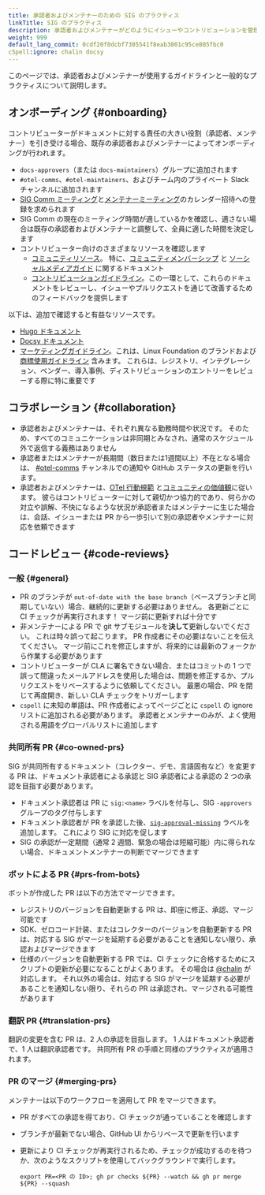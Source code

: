 ```yaml
---
title: 承認者およびメンテナーのための SIG のプラクティス
linkTitle: SIG のプラクティス
description: 承認者およびメンテナーがどのようにイシューやコントリビューションを管理するかを学びます。
weight: 999
default_lang_commit: 0cdf20f0dcbf7305541f8eab3001c95ce805fbc0
cSpell:ignore: chalin docsy
---
```


このページでは、承認者およびメンテナーが使用するガイドラインと一般的なプラクティスについて説明します。

## オンボーディング {#onboarding}

コントリビューターがドキュメントに対する責任の大きい役割（承認者、メンテナー）を引き受ける場合、既存の承認者およびメンテナーによってオンボーディングが行われます。

- `docs-approvers`（または `docs-maintainers`）グループに追加されます
- `#otel-comms`、`#otel-maintainers`、およびチーム内のプライベート Slack チャンネルに追加されます
- [SIG Comm ミーティング](https://groups.google.com/a/opentelemetry.io/g/calendar-comms)と[メンテナーミーティング](https://groups.google.com/a/opentelemetry.io/g/calendar-maintainer-meeting)のカレンダー招待への登録を求められます
- SIG Comm の現在のミーティング時間が適しているかを確認し、適さない場合は既存の承認者およびメンテナーと調整して、全員に適した時間を決定します
- コントリビューター向けのさまざまなリソースを確認します
  - [コミュニティリソース](https://github.com/open-telemetry/community/)。
    特に、[コミュニティメンバーシップ](https://github.com/open-telemetry/community/blob/main/community-membership.md) と
    [ソーシャルメディアガイド](https://github.com/open-telemetry/community/blob/main/social-media-guide.md) に関するドキュメント
  - [コントリビューションガイドライン](/docs/contributing)。この一環として、これらのドキュメントをレビューし、イシューやプルリクエストを通じて改善するためのフィードバックを提供します

以下は、追加で確認すると有益なリソースです。

- [Hugo ドキュメント](https://gohugo.io/documentation/)
- [Docsy ドキュメント](https://www.docsy.dev/docs/)
- [マーケティングガイドライン](/community/marketing-guidelines/)。これは、Linux Foundation のブランドおよび
  [商標使用ガイドライン](https://www.linuxfoundation.org/legal/trademark-usage) 含みます。
  これらは、レジストリ、インテグレーション、ベンダー、導入事例、ディストリビューションのエントリーをレビューする際に特に重要です

## コラボレーション {#collaboration}

- 承認者およびメンテナーは、それぞれ異なる勤務時間や状況です。
  そのため、すべてのコミュニケーションは非同期とみなされ、通常のスケジュール外で返信する義務はありません
- 承認者またはメンテナーが長期間（数日または1週間以上）不在となる場合は、
  [#otel-comms](https://cloud-native.slack.com/archives/C02UN96HZH6) チャンネルでの通知や GitHub ステータスの更新を行います。
- 承認者およびメンテナーは、[OTel 行動規範](https://github.com/open-telemetry/community/?tab=coc-ov-file#opentelemetry-community-code-of-conduct) と[コミュニティの価値観](/community/mission/#community-values)に従います。
  彼らはコントリビューターに対して親切かつ協力的であり、何らかの対立や誤解、不快になるような状況が承認者またはメンテナーに生じた場合は、会話、イシューまたは PR から一歩引いて別の承認者やメンテナーに対応を依頼できます

## コードレビュー {#code-reviews}

### 一般 {#general}

- PR のブランチが `out-of-date with the base branch`（ベースブランチと同期していない）場合、継続的に更新する必要はありません。
  各更新ごとに CI チェックが再実行されます！
  マージ前に更新すれば十分です
- 非メンテナーによる PR で git サブモジュールを**決して**更新しないでください。
  これは時々誤って起こります。
  PR 作成者にその必要はないことを伝えてください。
  マージ前にこれを修正しますが、将来的には最新のフォークから作業する必要があります
- コントリビューターが CLA に署名できない場合、またはコミットの 1 つで誤って間違ったメールアドレスを使用した場合は、問題を修正するか、プルリクエストをリベースするように依頼してください。
  最悪の場合、PR を閉じて再度開き、新しい CLA チェックをトリガーします
- `cspell` に未知の単語は、PR 作成者によってページごとに `cspell` の ignore リストに追加される必要があります。
  承認者とメンテナーのみが、よく使用される用語をグローバルリストに追加します

### 共同所有 PR {#co-owned-prs}

SIG が共同所有するドキュメント（コレクター、デモ、言語固有など）を変更する PR は、ドキュメント承認者による承認と SIG 承認者による承認の 2 つの承認を目指す必要があります。

- ドキュメント承認者は PR に `sig:<name>` ラベルを付与し、SIG `-approvers` グループのタグ付与します
- ドキュメント承認者が PR を承認した後、[`sig-approval-missing`](https://github.com/open-telemetry/opentelemetry.io/labels/sig-approval-missing) ラベルを追加します。
  これにより SIG に対応を促します
- SIG の承認が一定期間（通常 2 週間、緊急の場合は短縮可能）内に得られない場合、ドキュメントメンテナーの判断でマージできます

### ボットによる PR {#prs-from-bots}

ボットが作成した PR は以下の方法でマージできます。

- レジストリのバージョンを自動更新する PR は、即座に修正、承認、マージ可能です
- SDK、ゼロコード計装、またはコレクターのバージョンを自動更新する PR は、対応する SIG がマージを延期する必要があることを通知しない限り、承認およびマージできます
- 仕様のバージョンを自動更新する PR では、CI チェックに合格するためにスクリプトの更新が必要になることがよくあります。
  その場合は [@chalin](https://github.com/chalin/) が対応します。
  それ以外の場合は、対応する SIG がマージを延期する必要があることを通知しない限り、それらの PR は承認され、マージされる可能性があります

### 翻訳 PR {#translation-prs}

翻訳の変更を含む PR は、2 人の承認を目指します。
1 人はドキュメント承認者で、1 人は翻訳承認者です。
共同所有 PR の手順と同様のプラクティスが適用されます。

### PR のマージ {#merging-prs}

メンテナーは以下のワークフローを適用して PR をマージできます。

- PR がすべての承認を得ており、CI チェックが通っていることを確認します
- ブランチが最新でない場合、GitHub UI からリベースで更新を行います
- 更新により CI チェックが再実行されるため、チェックが成功するのを待つか、次のようなスクリプトを使用してバックグラウンドで実行します。

  ```shell
  export PR=<PR の ID>; gh pr checks ${PR} --watch && gh pr merge ${PR} --squash
  ```
